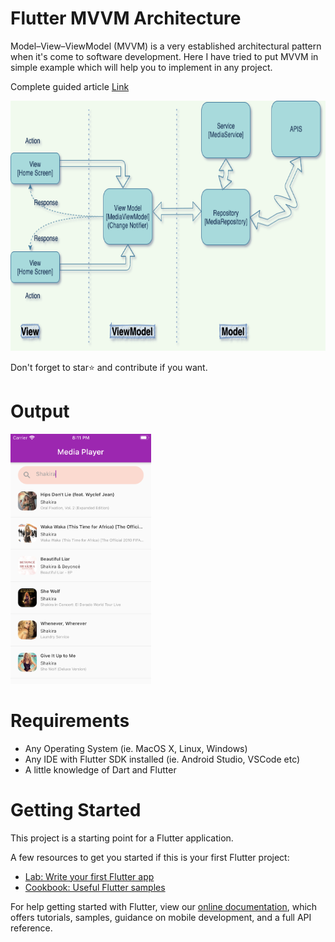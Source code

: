 # Flutter MVVM Architecture

Model–View–ViewModel (MVVM) is a very established architectural pattern when it's come to software development. Here I have tried to put MVVM in simple example which will help you to implement in any project. 

Complete guided article [Link](https://medium.com/flutterworld/flutter-mvvm-architecture-f8bed2521958)

<img src="assets/mvvm_arch.png" height="400" alt="Screenshot"/> 

Don't forget to star⭐ and contribute if you want. 


# Output

<img src="assets/home_screen.png" height="400" alt="Screenshot"/> 



# Requirements
- Any Operating System (ie. MacOS X, Linux, Windows)
- Any IDE with Flutter SDK installed (ie. Android Studio, VSCode etc)
- A little knowledge of Dart and Flutter
 

# Getting Started

This project is a starting point for a Flutter application.

A few resources to get you started if this is your first Flutter project:

- [Lab: Write your first Flutter app](https://flutter.io/docs/get-started/codelab)
- [Cookbook: Useful Flutter samples](https://flutter.io/docs/cookbook)

For help getting started with Flutter, view our 
[online documentation](https://flutter.io/docs), which offers tutorials, 
samples, guidance on mobile development, and a full API reference.
 
